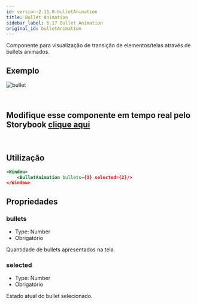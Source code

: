 ```yaml
---
id: version-2.11.0-bulletAnimation
title: Bullet Animation
sidebar_label: 6.17 Bullet Animation
original_id: bulletAnimation
---
```


Componente para visualização de transição de elementos/telas através de bullets animados.

## Exemplo

![bullet](assets/images_components/v2.0.0/bullet-animation.jpg)

<br>

## Modifique esse componente em tempo real pelo Storybook [clique aqui](https://ame-miniapp-components.calindra.com.br/storybook/?path=/story/intera%C3%A7%C3%B5es-bulletanimation--basic)

<br>

## Utilização

```xml
<Window>
    <BulletAnimation bullets={3} selected={2}/>
</Window>
```

## Propriedades

### bullets

- Type: Number
- Obrigatório

Quantidade de bullets apresentados na tela.

### selected

- Type: Number
- Obrigatório

Estado atual do bullet selecionado.
